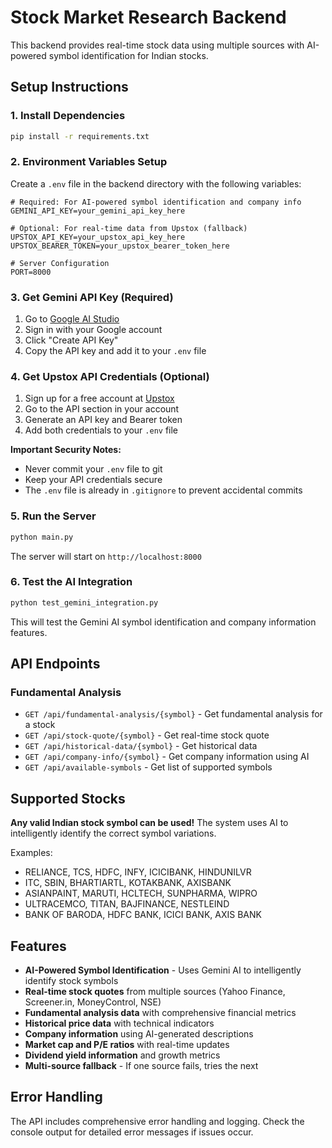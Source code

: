 # Stock Market Research Backend

This backend provides real-time stock data using multiple sources with AI-powered symbol identification for Indian stocks.

## Setup Instructions

### 1. Install Dependencies
```bash
pip install -r requirements.txt
```

### 2. Environment Variables Setup

Create a `.env` file in the backend directory with the following variables:

```env
# Required: For AI-powered symbol identification and company info
GEMINI_API_KEY=your_gemini_api_key_here

# Optional: For real-time data from Upstox (fallback)
UPSTOX_API_KEY=your_upstox_api_key_here
UPSTOX_BEARER_TOKEN=your_upstox_bearer_token_here

# Server Configuration
PORT=8000
```

### 3. Get Gemini API Key (Required)
1. Go to [Google AI Studio](https://makersuite.google.com/app/apikey)
2. Sign in with your Google account
3. Click "Create API Key"
4. Copy the API key and add it to your `.env` file

### 4. Get Upstox API Credentials (Optional)
1. Sign up for a free account at [Upstox](https://upstox.com/)
2. Go to the API section in your account
3. Generate an API key and Bearer token
4. Add both credentials to your `.env` file

**Important Security Notes:**
- Never commit your `.env` file to git
- Keep your API credentials secure
- The `.env` file is already in `.gitignore` to prevent accidental commits

### 5. Run the Server
```bash
python main.py
```

The server will start on `http://localhost:8000`

### 6. Test the AI Integration
```bash
python test_gemini_integration.py
```

This will test the Gemini AI symbol identification and company information features.

## API Endpoints

### Fundamental Analysis
- `GET /api/fundamental-analysis/{symbol}` - Get fundamental analysis for a stock
- `GET /api/stock-quote/{symbol}` - Get real-time stock quote
- `GET /api/historical-data/{symbol}` - Get historical data
- `GET /api/company-info/{symbol}` - Get company information using AI
- `GET /api/available-symbols` - Get list of supported symbols

## Supported Stocks

**Any valid Indian stock symbol can be used!** The system uses AI to intelligently identify the correct symbol variations.

Examples:
- RELIANCE, TCS, HDFC, INFY, ICICIBANK, HINDUNILVR
- ITC, SBIN, BHARTIARTL, KOTAKBANK, AXISBANK
- ASIANPAINT, MARUTI, HCLTECH, SUNPHARMA, WIPRO
- ULTRACEMCO, TITAN, BAJFINANCE, NESTLEIND
- BANK OF BARODA, HDFC BANK, ICICI BANK, AXIS BANK

## Features

- **AI-Powered Symbol Identification** - Uses Gemini AI to intelligently identify stock symbols
- **Real-time stock quotes** from multiple sources (Yahoo Finance, Screener.in, MoneyControl, NSE)
- **Fundamental analysis data** with comprehensive financial metrics
- **Historical price data** with technical indicators
- **Company information** using AI-generated descriptions
- **Market cap and P/E ratios** with real-time updates
- **Dividend yield information** and growth metrics
- **Multi-source fallback** - If one source fails, tries the next

## Error Handling

The API includes comprehensive error handling and logging. Check the console output for detailed error messages if issues occur. 